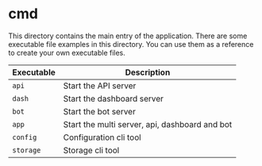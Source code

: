 # cmd

This directory contains the main entry of the application. There are some executable file examples in this directory. You can use them as a reference to create your own executable files.

| Executable | Description                                    |
|------------|------------------------------------------------|
| `api`      | Start the API server                           |
| `dash`     | Start the dashboard server                     |
| `bot`      | Start the bot server                           |
| `app`      | Start the multi server, api, dashboard and bot |
| `config`   | Configuration cli tool                         |
| `storage`  | Storage cli tool                               |


